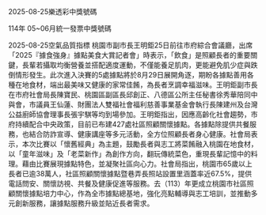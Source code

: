 
2025-08-25樂透彩中獎號碼

                                
114年 05~06月統一發票中獎號碼
                             
2025-08-25空氣品質指標
                              桃園市副市長王明鉅25日前往市府綜合會議廳，出席「2025『據食強身』據點美食大賞記者會」時表示，「飲食」是照顧長者的重要關鍵，長輩若攝取均衡營養並搭配適度運動，不僅能養足肌肉，更能避免肌少症與跌倒情形發生。此次進入決賽的5處據點將於8月29日展開角逐，期盼各據點善用各種在地食材，端出最美味又健康的家常佳餚，為長者烹調幸福滋味。王明鉅副市長在市府社會局長陳寶民、桃園區副區長邱創正、八德區公所主任秘書徐秀華陪同中與會，市議員王仙蓮、財團法人雙福社會福利慈善事業基金會執行長陳建州及台灣公益廚師協會理事長張宇騏等均到場參加。王明鉅指出，因應高齡化社會趨勢，市府持續配合中央政策，目前已布建427處社區照顧關懷據點。各據點除提供共餐服務，也結合防詐宣導、健康講座等多元活動，全方位照顧長者身心健康。社會局表示，本次比賽以「懷舊經典」為主題，鼓勵長者與志工將菜餚融入桃園在地食材，以「童年滋味」及「老菜新作」為創作方向，翻玩傳統菜色，重現長輩記憶中的料理。藉由比賽展現據點特色，並凝聚社區向心力。社會局指出，桃園市65歲以上長者已逾38萬人，社區照顧關懷據點暨巷弄長照站設置里涵蓋率近67.5%，提供電話問安、關懷訪視、共餐及健康促進等服務。去（113）年更成立桃園市社區照顧關懷據點培力中心，作為全市據點總基地，強化亮點輔導與志工培訓，並推動多元創新服務，讓據點服務升級並貼近長者需求。